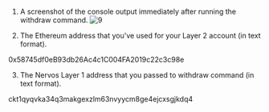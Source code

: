 1. A screenshot of the console output immediately after running the withdraw command.
![9](https://user-images.githubusercontent.com/72978195/129220022-245ca9a4-6df0-4f5b-a33c-de7df1833171.PNG)

2. The Ethereum address that you've used for your Layer 2 account (in text format).

0x58745df0eB93db26Ac4c1C004FA2019c22c3c98e

3. The Nervos Layer 1 address that you passed to withdraw command (in text format).

ckt1qyqvka34q3makgexzlm63nvyycm8ge4ejcxsgjkdq4

